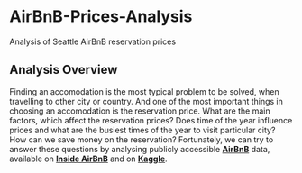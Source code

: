 # AirBnB-Prices-Analysis
Analysis of Seattle AirBnB reservation prices

## Analysis Overview
Finding an accomodation is the most typical problem to be solved, when travelling to other city or country. And one of the most important things in choosing an accomodation is the reservation price. What are the main factors, which affect the reservation prices? Does time of the year influence prices and what are the busiest times of the year to visit particular city? How can we save money on the reservation?
Fortunately, we can try to answer these questions by analysing publicly accessible __[AirBnB](https://www.airbnb.com)__ data, available on __[Inside AirBnB](http://insideairbnb.com/get-the-data.html)__ and on __[Kaggle](https://www.kaggle.com/airbnb/seattle)__.

